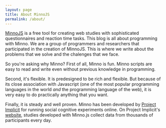 ```yaml
---
layout: page
title: About MinnoJS
permalink: /about/
---
```


[MinnoJS](https://minnojs.github.io/) is a free tool for creating web studies with sophisticated questionnaires
and reaction time tasks. This blog is all about programming with Minno.
We are a group of programmers and researchers that participated in the creation of MinnoJS.
This is where we write about the problems that we solve and the chalenges that we face.

So you're asking why Minno?
First of all, Minno is fun.
Minno scripts are easy to read and write even without previous knowledge in programming.

Second, it's flexible.
It is predesigned to be rich and flexible.
But because of its close association with Javascript 
(one of the most popular programming languages in the world *and* the programming language of the web),
it is very easy to do practically anything that you want.

Finally, it is steady and well proven.
Minno has been developed by [Project Implicit](http://projectimplicit.net/about.html) for
running social cognitive experiments online.
On Project Implicit's [website](http://implicit.harvard.edu/implicit), studies developed with Minno.js
collect data from thousands of participants every day.
